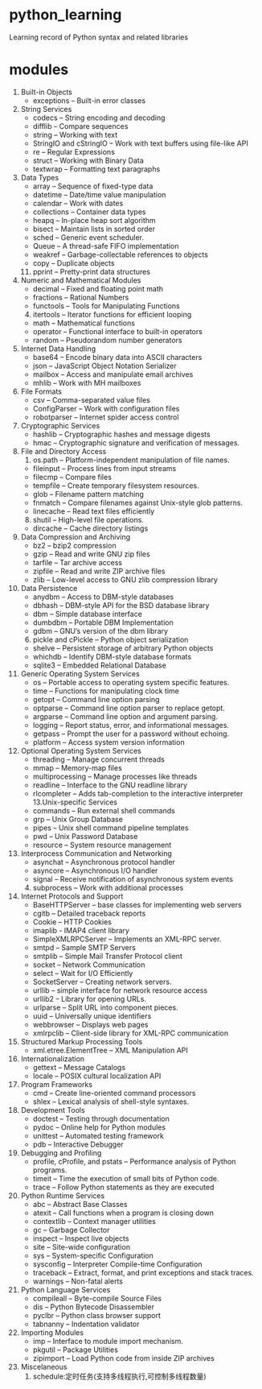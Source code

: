 # python_learning
Learning record of Python syntax and related libraries
# modules

01. Built-in Objects
    - exceptions – Built-in error classes
02. String Services
    - codecs – String encoding and decoding
    - difflib – Compare sequences
    - string – Working with text
    - StringIO and cStringIO – Work with text buffers using file-like API
    - re – Regular Expressions
    - struct – Working with Binary Data
    - textwrap – Formatting text paragraphs
03. Data Types
    - array – Sequence of fixed-type data
    - datetime – Date/time value manipulation
    - calendar – Work with dates
    - collections – Container data types
    - heapq – In-place heap sort algorithm
    - bisect – Maintain lists in sorted order
    - sched – Generic event scheduler.
    - Queue – A thread-safe FIFO implementation
    - weakref – Garbage-collectable references to objects
    - copy – Duplicate objects
    11. pprint – Pretty-print data structures
04. Numeric and Mathematical Modules
    - decimal – Fixed and floating point math
    - fractions – Rational Numbers
    - functools – Tools for Manipulating Functions
    04. itertools – Iterator functions for efficient looping
    - math – Mathematical functions
    - operator – Functional interface to built-in operators
    - random – Pseudorandom number generators
05. Internet Data Handling
    - base64 – Encode binary data into ASCII characters
    - json – JavaScript Object Notation Serializer
    - mailbox – Access and manipulate email archives
    - mhlib – Work with MH mailboxes
06. File Formats
    - csv – Comma-separated value files
    - ConfigParser – Work with configuration files
    - robotparser – Internet spider access control
07. Cryptographic Services
    - hashlib – Cryptographic hashes and message digests
    - hmac – Cryptographic signature and verification of messages.
08. File and Directory Access
    01. os.path – Platform-independent manipulation of file names.
    - fileinput – Process lines from input streams
    - filecmp – Compare files
    - tempfile – Create temporary filesystem resources.
    - glob – Filename pattern matching
    - fnmatch – Compare filenames against Unix-style glob patterns.
    - linecache – Read text files efficiently
    08. shutil – High-level file operations.
    - dircache – Cache directory listings
09. Data Compression and Archiving
    - bz2 – bzip2 compression
    - gzip – Read and write GNU zip files
    - tarfile – Tar archive access
    - zipfile – Read and write ZIP archive files
    - zlib – Low-level access to GNU zlib compression library
10. Data Persistence
    - anydbm – Access to DBM-style databases
    - dbhash – DBM-style API for the BSD database library
    - dbm – Simple database interface
    - dumbdbm – Portable DBM Implementation
    - gdbm – GNU’s version of the dbm library
    06. pickle and cPickle – Python object serialization
    - shelve – Persistent storage of arbitrary Python objects
    - whichdb – Identify DBM-style database formats
    - sqlite3 – Embedded Relational Database
11. Generic Operating System Services
    - os – Portable access to operating system specific features.
    - time – Functions for manipulating clock time
    - getopt – Command line option parsing
    - optparse – Command line option parser to replace getopt.
    - argparse – Command line option and argument parsing.
    - logging – Report status, error, and informational messages.
    - getpass – Prompt the user for a password without echoing.
    - platform – Access system version information
12. Optional Operating System Services
    - threading – Manage concurrent threads
    - mmap – Memory-map files
    - multiprocessing – Manage processes like threads
    - readline – Interface to the GNU readline library
    - rlcompleter – Adds tab-completion to the interactive interpreter
13.Unix-specific Services
    - commands – Run external shell commands
    - grp – Unix Group Database
    - pipes – Unix shell command pipeline templates
    - pwd – Unix Password Database
    - resource – System resource management
14. Interprocess Communication and Networking
    - asynchat – Asynchronous protocol handler
    - asyncore – Asynchronous I/O handler
    - signal – Receive notification of asynchronous system events
    04. subprocess – Work with additional processes
15. Internet Protocols and Support
    - BaseHTTPServer – base classes for implementing web servers
    - cgitb – Detailed traceback reports
    - Cookie – HTTP Cookies
    - imaplib - IMAP4 client library
    - SimpleXMLRPCServer – Implements an XML-RPC server.
    - smtpd – Sample SMTP Servers
    - smtplib – Simple Mail Transfer Protocol client
    - socket – Network Communication
    - select – Wait for I/O Efficiently
    - SocketServer – Creating network servers.
    - urllib – simple interface for network resource access
    - urllib2 – Library for opening URLs.
    - urlparse – Split URL into component pieces.
    - uuid – Universally unique identifiers
    - webbrowser – Displays web pages
    - xmlrpclib – Client-side library for XML-RPC communication
16. Structured Markup Processing Tools
    - xml.etree.ElementTree – XML Manipulation API
17. Internationalization
    - gettext – Message Catalogs
    - locale – POSIX cultural localization API
18. Program Frameworks
    - cmd – Create line-oriented command processors
    - shlex – Lexical analysis of shell-style syntaxes.
19. Development Tools
    - doctest – Testing through documentation
    - pydoc – Online help for Python modules
    - unittest – Automated testing framework
    - pdb – Interactive Debugger
20. Debugging and Profiling
    - profile, cProfile, and pstats – Performance analysis of Python programs.
    - timeit – Time the execution of small bits of Python code.
    - trace – Follow Python statements as they are executed
21. Python Runtime Services
    - abc – Abstract Base Classes
    - atexit – Call functions when a program is closing down
    - contextlib – Context manager utilities
    - gc – Garbage Collector
    - inspect – Inspect live objects
    - site – Site-wide configuration
    - sys – System-specific Configuration
    - sysconfig – Interpreter Compile-time Configuration
    - traceback – Extract, format, and print exceptions and stack traces.
    - warnings – Non-fatal alerts
22. Python Language Services
    - compileall – Byte-compile Source Files
    - dis – Python Bytecode Disassembler
    - pyclbr – Python class browser support
    - tabnanny – Indentation validator
23. Importing Modules
    - imp – Interface to module import mechanism.
    - pkgutil – Package Utilities
    - zipimport – Load Python code from inside ZIP archives
24. Miscelaneous
    01. schedule:定时任务(支持多线程执行,可控制多线程数量)